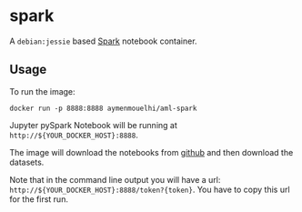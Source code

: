 # spark

A `debian:jessie` based [Spark](http://spark.apache.org) notebook container.

## Usage

To run the image:

    docker run -p 8888:8888 aymenmouelhi/aml-spark

Jupyter pySpark Notebook will be running at `http://${YOUR_DOCKER_HOST}:8888`.

The image will download the notebooks from [github](https://github.com/DistributedSystemsGroup/Algorithmic-Machine-Learning) and then download the datasets.

Note that in the command line output you will have a url: `http://${YOUR_DOCKER_HOST}:8888/token?{token}`.
You have to copy this url for the first run.

